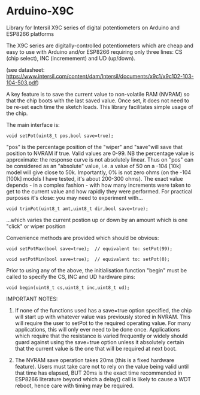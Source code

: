 # Arduino-X9C
Library for Intersil X9C series of digital potentiometers on Arduino and ESP8266 platforms

The X9C series are digitally-controlled potentiometers which are cheap and easy to use with Arduino and/or ESP8266 requiring only three lines: CS (chip select), INC (incremement) and UD (up/down).

(see datasheet: https://www.intersil.com/content/dam/Intersil/documents/x9c1/x9c102-103-104-503.pdf)

A key feature is to save the current value to non-volatile RAM (NVRAM) so that the chip boots with the last saved value. Once set, it does not need to be re-set each time the sketch loads. This library facilitates simple usage of the chip.

The main interface is:
```
void setPot(uint8_t pos,bool save=true);
```
"pos" is the percentage position of the "wiper" and "save"will save that position to NVRAM if true. Valid values are 0-99. NB the percentage value is approximate: the response curve is not absolutely linear. Thus on "pos" can be considered as an "absolute" value, i.e. a value of 50 on a -104 [10k] model will give close to 50k. Importantly, 0% is not zero ohms (on the -104 [100k] models I have tested, it's about 200-300 ohms). The exact value depends - in a complex fashion - with how many increments were taken to get to the current value and how rapidly they were performed. For practical purposes it's close: you may need to experiment with...
```		
void trimPot(uint8_t amt,uint8_t dir,bool save=true);
```
...which varies the current postion up or down by an amount which is one "click" or wiper position

Convenience methods are provided which should be obvious:
```
void setPotMax(bool save=true);  // equivalent to: setPot(99);

void setPotMin(bool save=true);  // equivalent to: setPot(0);
```
Prior to using any of the above, the initialisation function "begin" must be called to specify the CS, INC and UD hardware pins:
```
void begin(uint8_t cs,uint8_t inc,uint8_t ud);
```
IMPORTANT NOTES:

1. If none of the functions used has a save=true option specified, the chip will start up with whatever value was previously stored in NVRAM. This will require the user to setPot to the required operating value. For many applications, this will only ever need to be done once. Applications which require that the resistance is varied frequently or widely should guard against using the save=true option unless it absolutely certain that the current value is the one that will be required at next boot.

2. The NVRAM save operation takes 20ms (this is a fixed hardware feature). Users must take care not to rely on the value being valid until that time has elapsed, BUT 20ms is the exact time recommended in ESP8266 literature beyond which a delay() call is likely to cause a WDT reboot, hence care with timing may be required.
